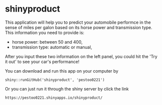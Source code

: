 # shinyproduct

This application will help you to predict your automobile performce in the sense of miles per galon based on its horse power and transmission type. This information you need to provide is:
* horse power: between 50 and 400,
* transmission type: automatic or manual,

After you input these two information on the left panel, you could hit the 'Try it out' to see your car's performance!

You can download and run this app on your computer by

```{r}
shiny::runGitHub('shinyproduct', 'pestoo0221')
```

Or you can just run it through the shiny server by click the link
```{r}
https://pestoo0221.shinyapps.io/shinyproduct/
```
              